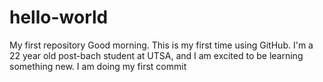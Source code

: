 # hello-world
My first repository
Good morning. This is my first time using GitHub. I'm a 22 year old post-bach student at UTSA, and I am excited to be learning something new. 
I am doing my first commit
